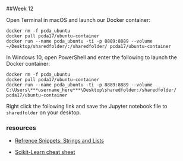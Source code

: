 ##Week 12



Open Terminal in macOS and launch our Docker container:

```
docker rm -f pcda_ubuntu
docker pull pcda17/ubuntu-container
docker run --name pcda_ubuntu -ti -p 8889:8889 --volume ~/Desktop/sharedfolder/:/sharedfolder/ pcda17/ubuntu-container
```

In Windows 10, open PowerShell and enter the following to launch the Docker container:

```
docker rm -f pcda_ubuntu
docker pull pcda17/ubuntu-container
docker run --name pcda_ubuntu -ti -p 8889:8889 --volume C:\Users\***username_here***\Desktop\sharedfolder:/sharedfolder/ pcda17/ubuntu-container
```

Right click the following link and save the Jupyter notebook file to `sharedfolder` on your desktop.



### resources

- [Refrence Snippets: Strings and Lists](https://github.com/pcda17/pcda17.github.io/blob/master/Reference_Snippets_--_Strings_and_Lists.ipynb)



- [Scikit-Learn cheat sheet](https://s3.amazonaws.com/assets.datacamp.com/blog_assets/Scikit_Learn_Cheat_Sheet_Python.pdf)
